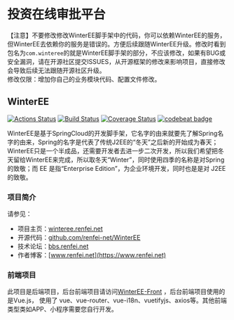 # 投资在线审批平台
【注意】不要修改修改WinterEE脚手架中的代码，你可以依赖WinterEE的服务，但WinterEE去依赖你的服务是错误的。方便后续跟随WinterEE升级。修改时看到包名为`com.winteree`的就是WinterEE脚手架的部分，不应该修改，如果有BUG或安全漏洞，请在开源社区提交ISSUES，从开源框架的修改来影响项目，直接修改会导致后续无法跟随开源社区升级。  
修改仅限：增加你自己的业务模块代码、配置文件修改。

## WinterEE
[![Actions Status](https://github.com/renfei-net/WinterEE/workflows/build/badge.svg)](https://github.com/renfei-net/WinterEE/actions)
[![Build Status](https://api.travis-ci.com/renfei-net/WinterEE.svg?branch=master)](https://travis-ci.com/renfei-net/WinterEE)
[![Coverage Status](https://coveralls.io/repos/github/renfei-net/WinterEE/badge.svg?branch=master)](https://coveralls.io/github/renfei-net/WinterEE?branch=master)
[![codebeat badge](https://codebeat.co/badges/c9071c17-7646-4790-831f-d57ec130efd5)](https://codebeat.co/projects/github-com-renfei-net-winteree-master)

WinterEE是基于SpringCloud的开发脚手架，它名字的由来就要先了解Spring名字的由来，Spring的名字是代表了传统J2EE的“冬天”之后新的开始成为春天；WinterEE只是一个半成品，还需要开发者去进一步二次开发，所以我们希望把冬天留给WinterEE来完成，所以取冬天“Winter”，同时使用四季的名称是对Spring的致敬；而 EE 是指“Enterprise Edition”，为企业环境开发，同时也是是对 J2EE 的致敬。

### 项目简介
请参见：

- 项目主页：[winteree.renfei.net](https://winteree.renfei.net)
- 开源代码：[github.com/renfei-net/WinterEE](https://github.com/renfei-net/WinterEE)
- 技术论坛：[bbs.renfei.net](https://bbs.renfei.net)
- 作者博客：[www.renfei.net](https://www.renfei.net)

### 前端项目
此项目是后端项目，后台前端项目请访问[WinterEE-Front](https://github.com/renfei-net/WinterEE-Front) ，后台前端项目使用的是Vue.js，
使用了 vue、vue-router、vue-i18n、vuetifyjs、axios等。其他前端类型类如APP、小程序需要您自行开发。 
